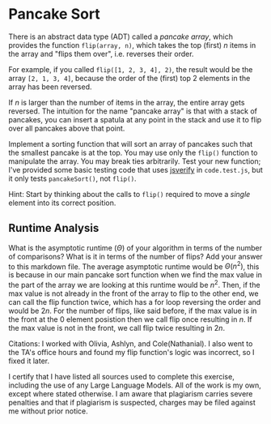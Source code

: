 # Pancake Sort

There is an abstract data type (ADT) called a *pancake array*, which provides
the function `flip(array, n)`, which takes the top (first) $n$ items in the
array and "flips them over", i.e. reverses their order.

For example, if you called `flip([1, 2, 3, 4], 2)`, the result would
be the array  `[2, 1, 3, 4]`, because the order of the (first) top 2
elements in the array has been reversed.

If $n$ is larger than the number of items in the array, the entire array gets
reversed. The intuition for the name "pancake array" is that with a stack of
pancakes, you can insert a spatula at any point in the stack and use it to flip
over all pancakes above that point.

Implement a sorting function that will sort an array of pancakes such that the
smallest pancake is at the top. You may use only the `flip()` function to
manipulate the array. You may break ties arbitrarily. Test your new function;
I've provided some basic testing code that uses
[jsverify](https://jsverify.github.io/) in `code.test.js`, but it only tests
`pancakeSort()`, not `flip()`.

Hint: Start by thinking about the calls to `flip()` required to move a *single*
element into its correct position.

## Runtime Analysis

What is the asymptotic runtime ($\Theta$) of your algorithm in terms of the
number of comparisons? What is it in terms of the number of flips? Add your
answer to this markdown file.
The average asymptotic runtime would be $\Theta(n^2)$, this is because in our main pancake sort function when we find the max value in the part of the array we are looking at this runtime would be $n^2$. Then, if the max value is not already in the front of the array to flip to the other end, we can call the flip function twice, which has a for loop reversing the order and would be $2n$. For the number of flips, like said before, if the max value is in the front at the 0 element posistion then we call flip once resulting in $n$. If the max value is not in the front, we call flip twice resulting in $2n$.


Citations: I worked with Olivia, Ashlyn, and Cole(Nathanial). I also went to the TA's office hours and found my flip function's logic was incorrect, so I fixed it later. 

I certify that I have listed all sources used to complete this exercise, including the use of any Large Language Models. All of the work is my own, except where stated otherwise. I am aware that plagiarism carries severe penalties and that if plagiarism is suspected, charges may be filed against me without prior notice.

